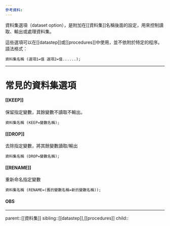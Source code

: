 ```yaml
---
參考資料:
---
```

資料集選項（dataset option），是附加在[[資料集]]名稱後面的設定，用來控制讀取、輸出或處理資料集。

這些選項可以在[[datastep]]或[[procedures]]中使用，並不依附於特定的程序。
語法格式：
```SAS
資料集名稱 (選項1=值 選項2=值......);
```
- - -
# 常見的資料集選項
#### [[KEEP]]
保留指定變數，其餘變數不讀取不輸出。
```SAS
資料集名稱 (KEEP=變數名稱);
```
#### [[DROP]]
去除指定變數，將其餘變數讀取/輸出
```SAS
資料集名稱 (DROP=變數名稱);
```
#### [[RENAME]]
重新命名指定變數
```SAS
資料集名稱 (RENAME=(舊的變數名稱=新的變數名稱));
```
#### OBS


- - -
parent::[[資料集]]
sibling::[[datastep]],[[procedures]]
child::
